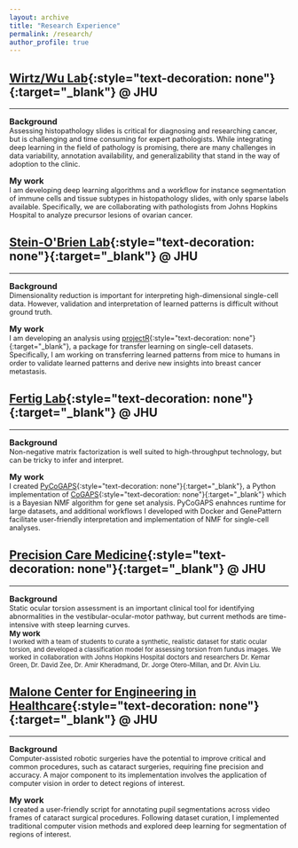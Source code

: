 ```yaml
---
layout: archive
title: "Research Experience"
permalink: /research/
author_profile: true
---
```



## [Wirtz/Wu Lab](https://wirtzlab.johnshopkins.edu/){:style="text-decoration: none"}{:target="_blank"} @ JHU 
---

<span style="font-size:1.05em;">**Background**</span>  
<span style="font-size:0.9em;"> 
Assessing histopathology slides is critical for diagnosing and researching cancer, but is challenging and time consuming for expert pathologists. While integrating deep learning in the field of pathology is promising, there are many challenges in data variability, annotation availability, and generalizability that stand in the way of adoption to the clinic.  
  
<span style="font-size:1.05em;">**My work**</span>  
<span style="font-size:0.9em;">
I am developing deep learning algorithms and a workflow for instance segmentation of immune cells and tissue subtypes in histopathology slides, with only sparse labels available. Specifically, we are collaborating with pathologists from Johns Hopkins Hospital to analyze precursor lesions of ovarian cancer.  


## [Stein-O'Brien Lab](http://www.steinobrienlab.org/){:style="text-decoration: none"}{:target="_blank"} @ JHU 
---

<span style="font-size:1.05em;">**Background**</span>  
<span style="font-size:0.9em;"> 
Dimensionality reduction is important for interpreting high-dimensional single-cell data. However, validation and interpretation of learned patterns is difficult without ground truth.  

<span style="font-size:1.05em;">**My work**</span>  
<span style="font-size:0.9em;">
I am developing an analysis using [projectR](https://pubmed.ncbi.nlm.nih.gov/32167521/){:style="text-decoration: none"}{:target="_blank"}, a package for transfer learning on single-cell datasets. Specifically, I am working on transferring learned patterns from mice to humans in order to validate learned patterns and derive new insights into breast cancer metastasis. 


## [Fertig Lab](https://fertiglab.com/){:style="text-decoration: none"}{:target="_blank"} @ JHU 
---
 
<span style="font-size:1.05em;">**Background**</span>  
<span style="font-size:0.9em;"> 
Non-negative matrix factorization is well suited to high-throughput technology, but can be tricky to infer and interpret.  
  
<span style="font-size:1.05em;">**My work**</span>  
<span style="font-size:0.9em;">
I created [PyCoGAPS](https://www.biorxiv.org/content/10.1101/2022.07.09.499398v1){:style="text-decoration: none"}{:target="_blank"}, a Python implementation of [CoGAPS](https://bmcbioinformatics.biomedcentral.com/articles/10.1186/s12859-020-03796-9){:style="text-decoration: none"}{:target="_blank"} which is a Bayesian NMF algorithm for gene set analysis. PyCoGAPS enahnces runtime for large datasets, and additional workflows I developed with Docker and GenePattern facilitate user-friendly interpretation and implementation of NMF for single-cell analyses. 

## [Precision Care Medicine](https://sarmalab.icm.jhu.edu/courses/precision-care-medicine/){:style="text-decoration: none"}{:target="_blank"} @ JHU 
---
 
<span style="font-size:1.05em;">**Background**</span>  
<span style="font-size:0.9em;"> 
Static ocular torsion assessment is an important clinical tool for identifying abnormalities in the vestibular-ocular-motor pathway, but current methods are time-intensive with steep learning curves.  
<span style="font-size:1.05em;">**My work**</span>  
<span style="font-size:0.9em;">
I worked with a team of students to curate a synthetic, realistic dataset for static ocular torsion, and developed a classification model for assessing torsion from fundus images. We worked in collaboration with Johns Hopkins Hospital doctors and researchers Dr. Kemar Green, Dr. David Zee, Dr. Amir Kheradmand, Dr. Jorge Otero-Millan, and Dr. Alvin Liu.

## [Malone Center for Engineering in Healthcare](https://malonecenter.jhu.edu/){:style="text-decoration: none"}{:target="_blank"} @ JHU 
---

<span style="font-size:1.05em;">**Background**</span>  
<span style="font-size:0.9em;"> 
Computer-assisted robotic surgeries have the potential to improve critical and common procedures, such as cataract surgeries, requiring fine precision and accuracy. A major component to its implementation involves the application of computer vision in order to detect regions of interest.  
  
<span style="font-size:1.05em;">**My work**</span>  
<span style="font-size:0.9em;">
I created a user-friendly script for annotating pupil segmentations across video frames of cataract surgical procedures. Following dataset curation, I implemented traditional computer vision methods and explored deep learning for segmentation of regions of interest.  
